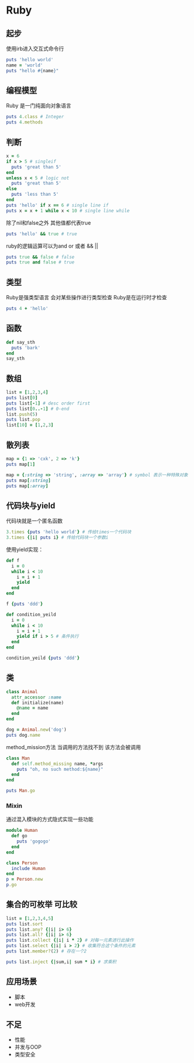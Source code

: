# Ruby

## 起步

使用irb进入交互式命令行

```ruby
puts 'hello world'
name = 'world'
puts "hello #{name}"
```

## 编程模型

Ruby 是一门纯面向对象语言

```ruby
puts 4.class # Integer
puts 4.methods
```

## 判断

```rb
x = 6
if x > 5 # singleif
  puts 'great than 5'
end
unless x < 5 # logic not
  puts 'great than 5'
else
  puts 'less than 5'
end
puts 'hello' if x == 6 # single line if
puts x = x + 1 while x < 10 # single line while
```

除了nil和false之外 其他值都代表true

```rb
puts 'hello' && true # true
```

ruby的逻辑运算可以为and or 或者 && ||

```ruby
puts true && false # false
puts true and false # true
```

## 类型

Ruby是强类型语言 会对某些操作进行类型检查 Ruby是在运行时才检查

```rb
puts 4 + 'hello'
```

## 函数

```rb
def say_sth
  puts 'bark'
end
say_sth
```

## 数组

```rb
list = [1,2,3,4]
puts list[0]
puts list[-1] # desc order first
puts list[0..-1] # 0-end
list.push(5)
puts list.pop
list[10] = [1,2,3]
```

## 散列表

```rb
map = {1 => 'cxk', 2 => 'k'}
puts map[1]

map = {:string => 'string', :array => 'array'} # symbol 表示一种特殊对象
puts map[:string]
puts map[:array]
```

## 代码块与yield

代码块就是一个匿名函数

```rb
3.times {puts 'hello world'} # 传给times一个代码块
3.times {|i| puts i} # 传给代码块一个参数i
```

使用yield实现：

```rb
def f
  i = 0
  while i < 10
    i = i + 1
    yield
  end
end

f {puts 'ddd'}

def condition_yeild
  i = 0
  while i < 10
    i = i + 1
    yield if i > 5 # 条件执行
  end
end

condition_yeild {puts 'ddd'}
```

## 类

```rb
class Animal
  attr_accessor :name
  def initialize(name)
    @name = name
  end
end

dog = Animal.new('dog')
puts dog.name
```

method_mission方法 当调用的方法找不到 该方法会被调用

```rb
class Man
  def self.method_missing name, *args
    puts "oh, no such method:${name}"
  end
end

puts Man.go

```

### Mixin

通过混入模块的方式隐式实现一些功能

```rb
module Human
  def go
    puts 'gogogo'
  end
end

class Person
  include Human
end
p = Person.new
p.go
```

## 集合的可枚举 可比较

```rb
list = [1,2,3,4,5]
puts list.sort
puts list.any? {|i| i> 6}
puts list.all? {|i| i> 6}
puts list.collect {|i| i * 2} # 对每一元素进行此操作
puts list.select {|i| i > 2} # 收集符合这个条件的元素
puts list.member?(2) # 存在一个2

puts list.inject {|sum,i| sum * i} # 求乘积
```

## 应用场景

- 脚本
- web开发

## 不足

- 性能
- 并发与OOP
- 类型安全

